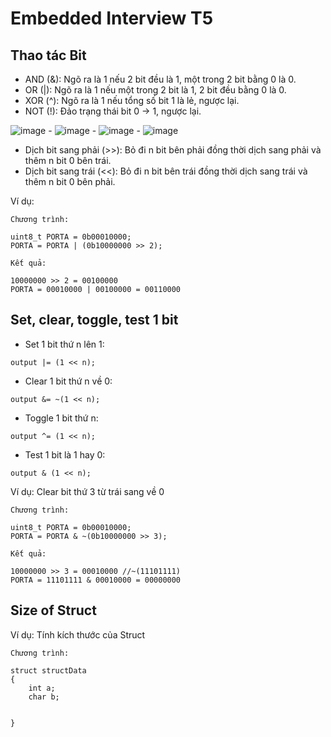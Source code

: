 # Embedded Interview T5
## Thao tác Bit
- AND (&): Ngõ ra là 1 nếu 2 bit đều là 1, một trong 2 bit bằng 0 là 0.
- OR (|): Ngõ ra là 1 nếu một trong 2 bit là 1, 2 bit đều bằng 0 là 0.
- XOR (^): Ngõ ra là 1 nếu tổng số bit 1 là lẻ, ngược lại.
- NOT (!): Đảo trạng thái bit 0 -> 1, ngược lại.

![image](https://github.com/nammesut/Embedded_Interview/assets/133733103/4d43c5ca-f4f4-4700-a279-1e7864c05fc3) - ![image](https://github.com/nammesut/Embedded_Interview/assets/133733103/1cdce440-aac2-403b-88d7-112b70166af6) - ![image](https://github.com/nammesut/Embedded_Interview/assets/133733103/42e332b2-5f34-4241-8b57-9a0bf21cd331) - ![image](https://github.com/nammesut/Embedded_Interview/assets/133733103/c267b2a8-d145-42b3-8bb4-e20def09c03a) 
- Dịch bit sang phải (>>): Bỏ đi n bit bên phải đồng thời dịch sang phải và thêm n bit 0 bên trái.
- Dịch bit sang trái (<<): Bỏ đi n bit bên trái đồng thời dịch sang trái và thêm n bit 0 bên phải.

Ví dụ:
```
Chương trình:

uint8_t PORTA = 0b00010000;
PORTA = PORTA | (0b10000000 >> 2); 

Kết quả:

10000000 >> 2 = 00100000
PORTA = 00010000 | 00100000 = 00110000
```

## Set, clear, toggle, test 1 bit
- Set 1 bit thứ n lên 1:

```
output |= (1 << n);
```
- Clear 1 bit thứ n về 0:

```
output &= ~(1 << n);
```
- Toggle 1 bit thứ n:

```
output ^= (1 << n);
```
- Test 1 bit là 1 hay 0:

```
output & (1 << n);
```

Ví dụ: Clear bit thứ 3 từ trái sang về 0
```
Chương trình:

uint8_t PORTA = 0b00010000;
PORTA = PORTA & ~(0b10000000 >> 3); 

Kết quả:

10000000 >> 3 = 00010000 //~(11101111)
PORTA = 11101111 & 00010000 = 00000000
```
## Size of Struct
Ví dụ: Tính kích thước của Struct
```
Chương trình:

struct structData
{
    int a;
    char b;
    
    
}
```

